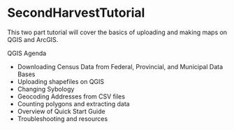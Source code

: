 # SecondHarvestTutorial
This two part tutorial will cover the basics of uploading and making maps on QGIS and ArcGIS. 

QGIS Agenda
- Downloading Census Data from Federal, Provincial, and Municipal Data Bases
- Uploading shapefiles on QGIS
- Changing Sybology
- Geocoding Addresses from CSV files
- Counting polygons and extracting data
- Overview of Quick Start Guide
- Troubleshooting and resources 
